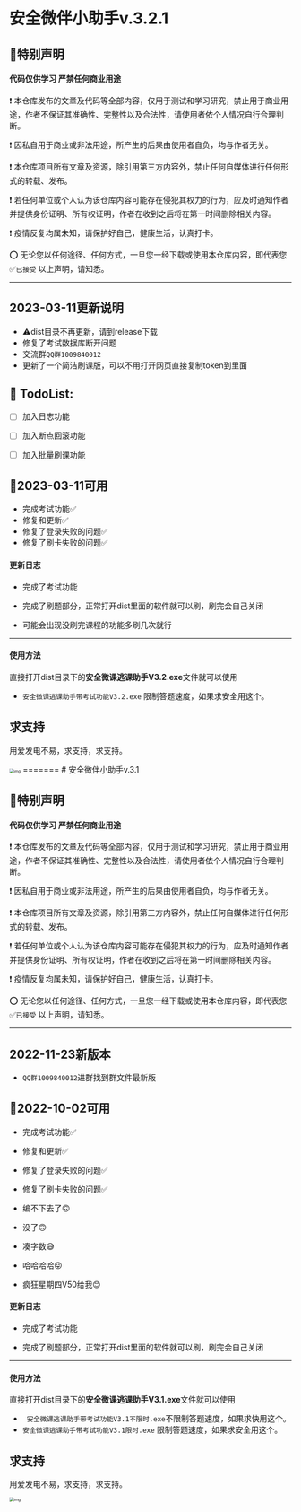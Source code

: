 # 安全微伴小助手v.3.2.1

##  🔔**特别声明**

#### 代码仅供学习 严禁任何商业用途

❗ 本仓库发布的文章及代码等全部内容，仅用于测试和学习研究，禁止用于商业用途，作者不保证其准确性、完整性以及合法性，请使用者依个人情况自行合理判断。

❗ 因私自用于商业或非法用途，所产生的后果由使用者自负，均与作者无关。

❗ 本仓库项目所有文章及资源，除引用第三方内容外，禁止任何自媒体进行任何形式的转载、发布。

❗ 若任何单位或个人认为该仓库内容可能存在侵犯其权力的行为，应及时通知作者并提供身份证明、所有权证明，作者在收到之后将在第一时间删除相关内容。

❗ 疫情反复均属未知，请保护好自己，健康生活，认真打卡。

⭕ 无论您以任何途径、任何方式，一旦您一经下载或使用本仓库内容，即代表您 ✅`已接受` 以上声明，请知悉。

------


## 2023-03-11更新说明

- :warning:dist目录不再更新，请到release下载
- 修复了考试数据库断开问题
- 交流群`QQ群1009840012`
- 更新了一个简洁刷课版，可以不用打开网页直接复制token到里面

## :notebook: TodoList:

- [ ] 加入日志功能

- [ ] 加入断点回滚功能

- [ ] 加入批量刷课功能

## 📅2023-03-11可用

- 完成考试功能✅
- 修复和更新✅
- 修复了登录失败的问题✅
- 修复了刷卡失败的问题✅

#### 更新日志

- 完成了考试功能

- 完成了刷题部分，正常打开dist里面的软件就可以刷，刷完会自己关闭

- 可能会出现没刷完课程的功能多刷几次就行


------

#### 使用方法

直接打开dist目录下的**安全微课逃课助手V3.2.exe**文件就可以使用

- `安全微课逃课助手带考试功能V3.2.exe`  限制答题速度，如果求安全用这个。

## 求支持

用爱发电不易，求支持，求支持。

<img src="https://hexo-1304618721.cos.ap-chengdu.myqcloud.com/images/post/FF04F83FA87949F827FF342A72636D7B.png" alt="img" style="zoom:50%;" />
=======
# 安全微伴小助手v.3.1

##  🔔**特别声明**

#### 代码仅供学习 严禁任何商业用途

❗ 本仓库发布的文章及代码等全部内容，仅用于测试和学习研究，禁止用于商业用途，作者不保证其准确性、完整性以及合法性，请使用者依个人情况自行合理判断。

❗ 因私自用于商业或非法用途，所产生的后果由使用者自负，均与作者无关。

❗ 本仓库项目所有文章及资源，除引用第三方内容外，禁止任何自媒体进行任何形式的转载、发布。

❗ 若任何单位或个人认为该仓库内容可能存在侵犯其权力的行为，应及时通知作者并提供身份证明、所有权证明，作者在收到之后将在第一时间删除相关内容。

❗ 疫情反复均属未知，请保护好自己，健康生活，认真打卡。

⭕ 无论您以任何途径、任何方式，一旦您一经下载或使用本仓库内容，即代表您 ✅`已接受` 以上声明，请知悉。

------
## 2022-11-23新版本
  - `QQ群1009840012`进群找到群文件最新版
## 📅2022-10-02可用

- 完成考试功能✅

- 修复和更新✅
- 修复了登录失败的问题✅
- 修复了刷卡失败的问题✅
- 编不下去了🙃
- 没了🙃
- 凑字数😅
- 哈哈哈哈😜
- 疯狂星期四V50给我😊

#### 更新日志

- 完成了考试功能

- 完成了刷题部分，正常打开dist里面的软件就可以刷，刷完会自己关闭


------

#### 使用方法

直接打开dist目录下的**安全微课逃课助手V3.1.exe**文件就可以使用

- ` 安全微课逃课助手带考试功能V3.1不限时.exe`不限制答题速度，如果求快用这个。
- `安全微课逃课助手带考试功能V3.1限时.exe`  限制答题速度，如果求安全用这个。

## 求支持

用爱发电不易，求支持，求支持。

<img src="https://hexo-1304618721.cos.ap-chengdu.myqcloud.com/images/post/FF04F83FA87949F827FF342A72636D7B.png" alt="img" style="zoom:50%;" />

